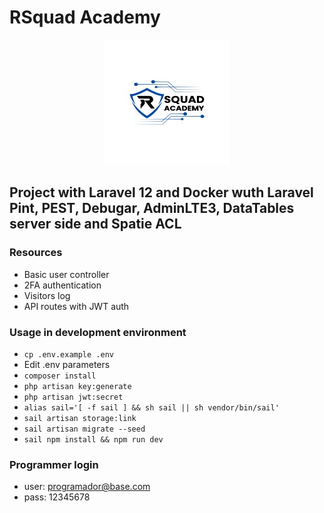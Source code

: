# RSquad Academy

<p align="center">
<img src="rsquadacademy.jpg" alt="RSquad Academy"/>
</p>

## Project with Laravel 12 and Docker wuth Laravel Pint, PEST, Debugar, AdminLTE3, DataTables server side and Spatie ACL

### Resources

-   Basic user controller
-   2FA authentication
-   Visitors log
-   API routes with JWT auth

### Usage in development environment

-   `cp .env.example .env`
-   Edit .env parameters
-   `composer install`
-   `php artisan key:generate`
-   `php artisan jwt:secret`
-   `alias sail='[ -f sail ] && sh sail || sh vendor/bin/sail'`
-   `sail artisan storage:link`
-   `sail artisan migrate --seed`
-   `sail npm install && npm run dev`

### Programmer login

-   user: <programador@base.com>
-   pass: 12345678
